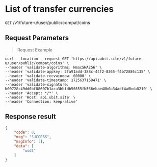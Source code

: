 # List of transfer currencies

`GET` /v1/future-u/user/public/compat/coins

## Request Parameters

> Request Example

```shell
curl --location --request GET 'https://api.ubit.site/v1/future-u/user/public/compat/coins' \
--header 'validate-algorithms: HmacSHA256' \
--header 'validate-appkey: 2fa91add-388c-44f2-8365-f4b72886c135' \
--header 'validate-recvwindow: 60000' \
--header 'validate-timestamp: 1725637159471' \
--header 'validate-signature: b00728c49dd0bf88607b1aca3bbfdb56655fb566ebae48b0a34adf4a0bda8210' \
--header 'Accept: */*' \
--header 'Host: api.ubit.site' \
--header 'Connection: keep-alive'
```

## Response result

```json
{
    "code": 0,
    "msg": "SUCCESS",
    "msgInfo": [],
    "data": [
        "usdt"
    ]
}
```


